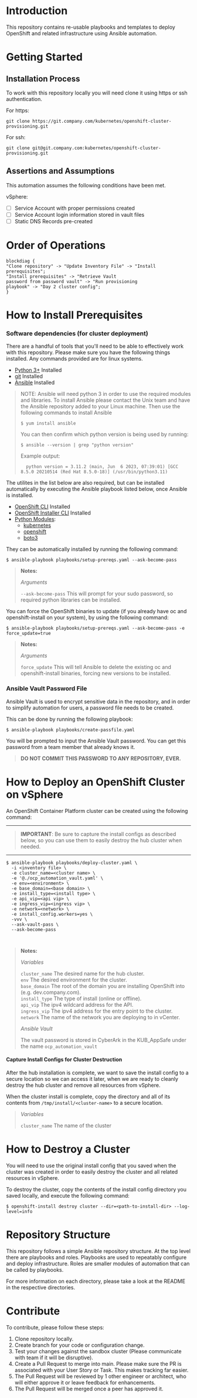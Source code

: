 # Introduction
This repository contains re-usable playbooks and templates to deploy OpenShift and related infrastructure using Ansible automation.

# Getting Started

## Installation Process
To work with this repository locally you will need clone it using https or ssh authentication.

For https:
```
git clone https://git.company.com/kubernetes/openshift-cluster-provisioning.git
```

For ssh:
```
git clone git@git.company.com:kubernetes/openshift-cluster-provisioning.git
```

## Assertions and Assumptions

This automation assumes the following conditions have been met.

vSphere:
- [ ] Service Account with proper permissions created
- [ ] Service Account login information stored in vault files
- [ ] Static DNS Records pre-created

# Order of Operations
```blockdiag
blockdiag {
"Clone repository" -> "Update Inventory File" -> "Install prerequisites";
"Install prerequisites" -> "Retrieve Vault 
password from password vault" -> "Run provisioning 
playbook" -> "Day 2 cluster config";
}
```
# How to Install Prerequisites
### Software dependencies (for cluster deployment)

There are a handful of tools that you'll need to be able to effectively work with this repository. Please make sure you have the following things installed. 
Any commands provided are for linux systems.

- [Python 3+](https://www.python.org/downloads/) Installed
- [git](https://git-scm.com/book/en/v2/Getting-Started-Installing-Git) Installed
- [Ansible](https://docs.ansible.com/ansible/latest/installation_guide/intro_installation.html) Installed

> NOTE: Ansible will need python 3 in order to use the required modules and libraries.  To install Ansible please contact the Unix team and have the Ansible repository added to your Linux machine.  Then use the following commands to install Ansible
>
> ```
> $ yum install ansible
> ```
> You can then confirm which python version is being used by running:
> ```
> $ ansible --version | grep "python version"
> ```
> Example output:
> ```
>   python version = 3.11.2 (main, Jun  6 2023, 07:39:01) [GCC 8.5.0 20210514 (Red Hat 8.5.0-18)] (/usr/bin/python3.11)
> ```

The utilites in the list below are also required, but can be installed automatically by executing the Ansible playbook listed below, once Ansible is installed.

- [OpenShift CLI](https://docs.openshift.com/container-platform/4.7/cli_reference/openshift_cli/getting-started-cli.html) Installed
- [OpenShift Installer CLI](https://cloud.redhat.com/openshift/install/aws/installer-provisioned) Installed
- [Python Modules](https://docs.python.org/3/installing/index.html):
  - [kubernetes](https://pypi.org/project/kubernetes/)
  - [openshift](https://pypi.org/project/openshift/)
  - [boto3](https://pypi.org/project/boto3/)
  
They can be automatically installed by running the following command: 

```
$ ansible-playbook playbooks/setup-prereqs.yaml --ask-become-pass
```

> **Notes:**
>
> *Arguments*
>
> `--ask-become-pass` This will prompt for your sudo password, so required python libraries can be installed.

You can force the OpenShift binaries to update (if you already have oc and openshift-install on your system), by using the following command:
```
$ ansible-playbook playbooks/setup-prereqs.yaml --ask-become-pass -e force_update=true
```

> **Notes:**
>
> *Arguments*
>
> `force_update` This will tell Ansible to delete the existing oc and openshift-install binaries, forcing new versions to be installed.

### Ansible Vault Password File
Ansible Vault is used to encrypt sensitive data in the repository, and in order to simplify automation for users, a
password file needs to be created. 

This can be done by running the following playbook:
```
$ ansible-playbook playbooks/create-passfile.yaml
```

You will be prompted to input the Ansible Vault password. You can get this password from a team member that already knows it.

> **DO NOT COMMIT THIS PASSWORD TO ANY REPOSITORY, EVER.**

# How to Deploy an OpenShift Cluster on vSphere
An OpenShift Container Platform cluster can be created using the following command: 

---

> **IMPORTANT**: Be sure to capture the install configs as described below, so you can use them to easily destroy the 
> hub cluster when needed.

---

```
$ ansible-playbook playbooks/deploy-cluster.yaml \
  -i <inventory file> \
  -e cluster_name=<cluster name> \
  -e '@./ocp_automation_vault.yaml' \
  -e env=<environment> \
  -e base_domain=<base domain> \
  -e install_type=<install type> \
  -e api_vip=<api vip> \
  -e ingress_vip=<ingress vip> \
  -e network=<network> \
  -e install_config.workers=yes \
  -vvv \
  --ask-vault-pass \
  --ask-become-pass

  
```
> **Notes:**
> 
> *Variables*
>
> `cluster_name` The desired name for the hub cluster.  
> `env` The desired environment for the cluster.  
> `base_domain` The root of the domain you are installing OpenShift into (e.g. dev.company.com).  
> `install_type` The type of install (online or offline).  
> `api_vip` The ipv4 wildcard address for the API.  
> `ingress_vip` The ipv4 address for the entry point to the cluster.  
> `network` The name of the network you are deploying to in vCenter.  
>
> *Ansible Vault*
>
> The vault password is stored in CyberArk in the KUB_AppSafe under the name `ocp_automation_vault`

#### Capture Install Configs for Cluster Destruction

After the hub installation is complete, we want to save the install config to a secure location so we can access it later,
when we are ready to cleanly destroy the hub cluster and remove all resources from vSphere.

When the cluster install is complete, copy the directory and all of its contents from `/tmp/install/<cluster-name>` to a secure
location.

> *Variables*
>
> `cluster_name` The name of the cluster

# How to Destroy a Cluster
You will need to use the original install config that you saved when the cluster was created in order to easily 
destroy the cluster and all related resources in vSphere.

To destroy the cluster, copy the contents of the install config directory you saved locally, and execute the following command:

```
$ openshift-install destroy cluster --dir=<path-to-install-dir> --log-level=info
```

# Repository Structure
This repository follows a simple Ansible repository structure. At the top level there are playbooks and roles. 
Playbooks are used to repeatably configure and deploy infrastructure. Roles are smaller modules of automation that can be called by playbooks. 

For more information on each directory, please take a look at the README in the respective directories.

# Contribute
To contribute, please follow these steps:

1. Clone repository locally.
2. Create branch for your code or configuration change.
3. Test your changes against the sandbox cluster (Please communicate with team if it will be disruptive).
4. Create a Pull Request to merge into main. Please make sure the PR is associated with your User Story or Task. This makes tracking far easier.
5. The Pull Request will be reviewed by 1 other engineer or architect, who will either approve it or leave feedback for enhancements.
6. The Pull Request will be merged once a peer has approved it.

